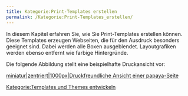```yaml
---
title: Kategorie:Print-Templates erstellen
permalink: /Kategorie:Print-Templates_erstellen/
---
```


In diesem Kapitel erfahren Sie, wie Sie Print-Templates erstellen können. Diese Templates erzeugen Webseiten, die für den Ausdruck besonders geeignet sind. Dabei werden alle Boxen ausgeblendet. Layoutgrafiken werden ebenso entfernt wie farbige Hintergründe.

Die folgende Abbildung stellt eine beispielhafte Druckansicht vor:

[miniatur|zentriert|1000px|Druckfreundliche Ansicht einer papaya-Seite](/images/File:DruckfreundlicheAusgabe.png "wikilink")

[Kategorie:Templates und Themes entwickeln](/Kategorie:Templates_und_Themes_entwickeln "wikilink")